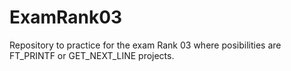 # ExamRank03
Repository to practice for the exam Rank 03 where posibilities are FT_PRINTF or GET_NEXT_LINE projects.
